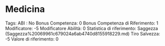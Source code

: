 # Medicina

Tags: ABI
: No
Bonus Competenza: 0
Bonus Competenza di Riferimento: 1
Modificatore: -5
Modificatore  Abilità: 0
Statistica di riferimento: Saggezza (Saggezza%20069961c679024a6ab4740d8155918229.md)
Tiro Salvezza: -5
Valore di riferimento: 0
